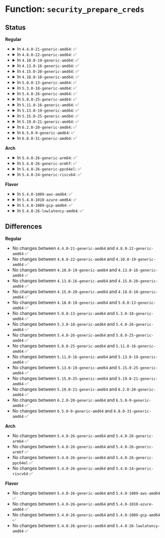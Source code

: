# Function: <code>security_prepare_creds</code>

## Status
<b>Regular</b>
<ul>
<li>
<details>
<summary>In <code>4.4.0-21-generic-amd64</code>: ✅</summary>

```c
int security_prepare_creds(struct cred * new, const struct cred * old, gfp_t gfp)
```

```json
{
  "name": "security_prepare_creds",
  "collision_type": "Unique Global",
  "inline_type": "No",
  "funcs": [
    {
      "addr": 18446744071582245488,
      "name": "security_prepare_creds",
      "external": true,
      "loc": "security/security.c:877",
      "file": "security/security.c",
      "inline": "seen, unknown",
      "caller_inline": [],
      "caller_func": [
        "kernel/cred.c:clone_cred",
        "kernel/cred.c:prepare_creds"
      ]
    }
  ],
  "symbols": [
    {
      "addr": 18446744071582245488,
      "name": "security_prepare_creds",
      "section": ".text",
      "bind": "STB_GLOBAL",
      "size": 91
    }
  ]
}
```
</details>
</li>
<li>
<details>
<summary>In <code>4.8.0-22-generic-amd64</code>: ✅</summary>

```c
int security_prepare_creds(struct cred * new, const struct cred * old, gfp_t gfp)
```

```json
{
  "name": "security_prepare_creds",
  "collision_type": "Unique Global",
  "inline_type": "No",
  "funcs": [
    {
      "addr": 18446744071582464208,
      "name": "security_prepare_creds",
      "external": true,
      "loc": "security/security.c:899",
      "file": "security/security.c",
      "inline": "seen, unknown",
      "caller_inline": [],
      "caller_func": [
        "kernel/cred.c:clone_cred",
        "kernel/cred.c:prepare_creds"
      ]
    }
  ],
  "symbols": [
    {
      "addr": 18446744071582464208,
      "name": "security_prepare_creds",
      "section": ".text",
      "bind": "STB_GLOBAL",
      "size": 91
    }
  ]
}
```
</details>
</li>
<li>
<details>
<summary>In <code>4.10.0-19-generic-amd64</code>: ✅</summary>

```c
int security_prepare_creds(struct cred * new, const struct cred * old, gfp_t gfp)
```

```json
{
  "name": "security_prepare_creds",
  "collision_type": "Unique Global",
  "inline_type": "No",
  "funcs": [
    {
      "addr": 18446744071582556672,
      "name": "security_prepare_creds",
      "external": true,
      "loc": "security/security.c:920",
      "file": "security/security.c",
      "inline": "seen, unknown",
      "caller_inline": [],
      "caller_func": [
        "kernel/cred.c:clone_cred",
        "kernel/cred.c:prepare_creds"
      ]
    }
  ],
  "symbols": [
    {
      "addr": 18446744071582556672,
      "name": "security_prepare_creds",
      "section": ".text",
      "bind": "STB_GLOBAL",
      "size": 91
    }
  ]
}
```
</details>
</li>
<li>
<details>
<summary>In <code>4.13.0-16-generic-amd64</code>: ✅</summary>

```c
int security_prepare_creds(struct cred * new, const struct cred * old, gfp_t gfp)
```

```json
{
  "name": "security_prepare_creds",
  "collision_type": "Unique Global",
  "inline_type": "No",
  "funcs": [
    {
      "addr": 18446744071582643904,
      "name": "security_prepare_creds",
      "external": true,
      "loc": "security/security.c:1552",
      "file": "security/security.c",
      "inline": "seen, unknown",
      "caller_inline": [],
      "caller_func": [
        "kernel/cred.c:clone_cred",
        "kernel/cred.c:prepare_creds"
      ]
    }
  ],
  "symbols": [
    {
      "addr": 18446744071582643904,
      "name": "security_prepare_creds",
      "section": ".text",
      "bind": "STB_GLOBAL",
      "size": 132
    }
  ]
}
```
</details>
</li>
<li>
<details>
<summary>In <code>4.15.0-20-generic-amd64</code>: ✅</summary>

```c
int security_prepare_creds(struct cred * new, const struct cred * old, gfp_t gfp)
```

```json
{
  "name": "security_prepare_creds",
  "collision_type": "Unique Global",
  "inline_type": "No",
  "funcs": [
    {
      "addr": 18446744071582798400,
      "name": "security_prepare_creds",
      "external": true,
      "loc": "security/security.c:1511",
      "file": "security/security.c",
      "inline": "seen, unknown",
      "caller_inline": [],
      "caller_func": [
        "kernel/cred.c:clone_cred",
        "kernel/cred.c:prepare_creds"
      ]
    }
  ],
  "symbols": [
    {
      "addr": 18446744071582798400,
      "name": "security_prepare_creds",
      "section": ".text",
      "bind": "STB_GLOBAL",
      "size": 187
    }
  ]
}
```
</details>
</li>
<li>
<details>
<summary>In <code>4.18.0-10-generic-amd64</code>: ✅</summary>

```c
int security_prepare_creds(struct cred * new, const struct cred * old, gfp_t gfp)
```

```json
{
  "name": "security_prepare_creds",
  "collision_type": "Unique Global",
  "inline_type": "No",
  "funcs": [
    {
      "addr": 18446744071582995392,
      "name": "security_prepare_creds",
      "external": true,
      "loc": "security/security.c:1016",
      "file": "security/security.c",
      "inline": "seen, unknown",
      "caller_inline": [],
      "caller_func": [
        "kernel/cred.c:prepare_kernel_cred",
        "kernel/cred.c:prepare_creds"
      ]
    }
  ],
  "symbols": [
    {
      "addr": 18446744071582995392,
      "name": "security_prepare_creds",
      "section": ".text",
      "bind": "STB_GLOBAL",
      "size": 78
    }
  ]
}
```
</details>
</li>
<li>
<details>
<summary>In <code>5.0.0-13-generic-amd64</code>: ✅</summary>

```c
int security_prepare_creds(struct cred * new, const struct cred * old, gfp_t gfp)
```

```json
{
  "name": "security_prepare_creds",
  "collision_type": "Unique Global",
  "inline_type": "No",
  "funcs": [
    {
      "addr": 18446744071583107328,
      "name": "security_prepare_creds",
      "external": true,
      "loc": "security/security.c:1595",
      "file": "security/security.c",
      "inline": "seen, unknown",
      "caller_inline": [],
      "caller_func": [
        "kernel/cred.c:prepare_kernel_cred",
        "kernel/cred.c:prepare_creds"
      ]
    }
  ],
  "symbols": [
    {
      "addr": 18446744071583107328,
      "name": "security_prepare_creds",
      "section": ".text",
      "bind": "STB_GLOBAL",
      "size": 228
    }
  ]
}
```
</details>
</li>
<li>
<details>
<summary>In <code>5.3.0-18-generic-amd64</code>: ✅</summary>

```c
int security_prepare_creds(struct cred * new, const struct cred * old, gfp_t gfp)
```

```json
{
  "name": "security_prepare_creds",
  "collision_type": "Unique Global",
  "inline_type": "No",
  "funcs": [
    {
      "addr": 18446744071583293600,
      "name": "security_prepare_creds",
      "external": true,
      "loc": "security/security.c:1614",
      "file": "security/security.c",
      "inline": "seen, unknown",
      "caller_inline": [],
      "caller_func": [
        "kernel/cred.c:prepare_kernel_cred",
        "kernel/cred.c:prepare_creds"
      ]
    }
  ],
  "symbols": [
    {
      "addr": 18446744071583293600,
      "name": "security_prepare_creds",
      "section": ".text",
      "bind": "STB_GLOBAL",
      "size": 233
    }
  ]
}
```
</details>
</li>
<li>
<details>
<summary>In <code>5.4.0-26-generic-amd64</code>: ✅</summary>

```c
int security_prepare_creds(struct cred * new, const struct cred * old, gfp_t gfp)
```

```json
{
  "name": "security_prepare_creds",
  "collision_type": "Unique Global",
  "inline_type": "No",
  "funcs": [
    {
      "addr": 18446744071583398720,
      "name": "security_prepare_creds",
      "external": true,
      "loc": "security/security.c:1653",
      "file": "security/security.c",
      "inline": "seen, unknown",
      "caller_inline": [],
      "caller_func": [
        "kernel/cred.c:prepare_kernel_cred",
        "kernel/cred.c:prepare_creds"
      ]
    }
  ],
  "symbols": [
    {
      "addr": 18446744071583398720,
      "name": "security_prepare_creds",
      "section": ".text",
      "bind": "STB_GLOBAL",
      "size": 226
    }
  ]
}
```
</details>
</li>
<li>
<details>
<summary>In <code>5.8.0-25-generic-amd64</code>: ✅</summary>

```c
int security_prepare_creds(struct cred * new, const struct cred * old, gfp_t gfp)
```

```json
{
  "name": "security_prepare_creds",
  "collision_type": "Unique Global",
  "inline_type": "No",
  "funcs": [
    {
      "addr": 18446744071583738368,
      "name": "security_prepare_creds",
      "external": true,
      "loc": "security/security.c:1826",
      "file": "security/security.c",
      "inline": "seen, unknown",
      "caller_inline": [],
      "caller_func": [
        "kernel/cred.c:prepare_kernel_cred",
        "kernel/cred.c:prepare_creds"
      ]
    }
  ],
  "symbols": [
    {
      "addr": 18446744071583738368,
      "name": "security_prepare_creds",
      "section": ".text",
      "bind": "STB_GLOBAL",
      "size": 150
    }
  ]
}
```
</details>
</li>
<li>
<details>
<summary>In <code>5.11.0-16-generic-amd64</code>: ✅</summary>

```c
int security_prepare_creds(struct cred * new, const struct cred * old, gfp_t gfp)
```

```json
{
  "name": "security_prepare_creds",
  "collision_type": "Unique Global",
  "inline_type": "No",
  "funcs": [
    {
      "addr": 18446744071583858688,
      "name": "security_prepare_creds",
      "external": true,
      "loc": "security/security.c:1828",
      "file": "security/security.c",
      "inline": "seen, unknown",
      "caller_inline": [],
      "caller_func": [
        "kernel/cred.c:prepare_kernel_cred",
        "kernel/cred.c:prepare_creds"
      ]
    }
  ],
  "symbols": [
    {
      "addr": 18446744071583858688,
      "name": "security_prepare_creds",
      "section": ".text",
      "bind": "STB_GLOBAL",
      "size": 150
    }
  ]
}
```
</details>
</li>
<li>
<details>
<summary>In <code>5.13.0-19-generic-amd64</code>: ✅</summary>

```c
int security_prepare_creds(struct cred * new, const struct cred * old, gfp_t gfp)
```

```json
{
  "name": "security_prepare_creds",
  "collision_type": "Unique Global",
  "inline_type": "No",
  "funcs": [
    {
      "addr": 18446744071583884864,
      "name": "security_prepare_creds",
      "external": true,
      "loc": "security/security.c:1878",
      "file": "security/security.c",
      "inline": "seen, unknown",
      "caller_inline": [],
      "caller_func": [
        "kernel/cred.c:prepare_kernel_cred",
        "kernel/cred.c:prepare_creds"
      ]
    }
  ],
  "symbols": [
    {
      "addr": 18446744071583884864,
      "name": "security_prepare_creds",
      "section": ".text",
      "bind": "STB_GLOBAL",
      "size": 150
    }
  ]
}
```
</details>
</li>
<li>
<details>
<summary>In <code>5.15.0-25-generic-amd64</code>: ✅</summary>

```c
int security_prepare_creds(struct cred * new, const struct cred * old, gfp_t gfp)
```

```json
{
  "name": "security_prepare_creds",
  "collision_type": "Unique Global",
  "inline_type": "No",
  "funcs": [
    {
      "addr": 18446744071584248576,
      "name": "security_prepare_creds",
      "external": true,
      "loc": "security/security.c:1886",
      "file": "security/security.c",
      "inline": "seen, unknown",
      "caller_inline": [],
      "caller_func": [
        "kernel/cred.c:prepare_kernel_cred",
        "kernel/cred.c:prepare_creds"
      ]
    }
  ],
  "symbols": [
    {
      "addr": 18446744071584248576,
      "name": "security_prepare_creds",
      "section": ".text",
      "bind": "STB_GLOBAL",
      "size": 150
    }
  ]
}
```
</details>
</li>
<li>
<details>
<summary>In <code>5.19.0-21-generic-amd64</code>: ✅</summary>

```c
int security_prepare_creds(struct cred * new, const struct cred * old, gfp_t gfp)
```

```json
{
  "name": "security_prepare_creds",
  "collision_type": "Unique Global",
  "inline_type": "No",
  "funcs": [
    {
      "addr": 18446744071584858144,
      "name": "security_prepare_creds",
      "external": true,
      "loc": "security/security.c:1891",
      "file": "security/security.c",
      "inline": "seen, unknown",
      "caller_inline": [],
      "caller_func": [
        "kernel/cred.c:prepare_kernel_cred",
        "kernel/cred.c:prepare_creds"
      ]
    }
  ],
  "symbols": [
    {
      "addr": 18446744071584858144,
      "name": "security_prepare_creds",
      "section": ".text",
      "bind": "STB_GLOBAL",
      "size": 228
    }
  ]
}
```
</details>
</li>
<li>
<details>
<summary>In <code>6.2.0-20-generic-amd64</code>: ✅</summary>

```c
int security_prepare_creds(struct cred * new, const struct cred * old, gfp_t gfp)
```

```json
{
  "name": "security_prepare_creds",
  "collision_type": "Unique Global",
  "inline_type": "No",
  "funcs": [
    {
      "addr": 18446744071585562400,
      "name": "security_prepare_creds",
      "external": true,
      "loc": "security/security.c:1938",
      "file": "security/security.c",
      "inline": "seen, unknown",
      "caller_inline": [],
      "caller_func": [
        "kernel/cred.c:prepare_kernel_cred",
        "kernel/cred.c:prepare_creds"
      ]
    }
  ],
  "symbols": [
    {
      "addr": 18446744071585562400,
      "name": "security_prepare_creds",
      "section": ".text",
      "bind": "STB_GLOBAL",
      "size": 228
    }
  ]
}
```
</details>
</li>
<li>
<details>
<summary>In <code>6.5.0-9-generic-amd64</code>: ✅</summary>

```c
int security_prepare_creds(struct cred * new, const struct cred * old, gfp_t gfp)
```

```json
{
  "name": "security_prepare_creds",
  "collision_type": "Unique Global",
  "inline_type": "No",
  "funcs": [
    {
      "addr": 18446744071585793344,
      "name": "security_prepare_creds",
      "external": true,
      "loc": "security/security.c:3081",
      "file": "security/security.c",
      "inline": "seen, unknown",
      "caller_inline": [],
      "caller_func": [
        "kernel/cred.c:prepare_kernel_cred",
        "kernel/cred.c:prepare_creds"
      ]
    }
  ],
  "symbols": [
    {
      "addr": 18446744071585793344,
      "name": "security_prepare_creds",
      "section": ".text",
      "bind": "STB_GLOBAL",
      "size": 228
    }
  ]
}
```
</details>
</li>
<li>
<details>
<summary>In <code>6.8.0-31-generic-amd64</code>: ✅</summary>

```c
int security_prepare_creds(struct cred * new, const struct cred * old, gfp_t gfp)
```

```json
{
  "name": "security_prepare_creds",
  "collision_type": "Unique Global",
  "inline_type": "No",
  "funcs": [
    {
      "addr": 18446744071586041680,
      "name": "security_prepare_creds",
      "external": true,
      "loc": "security/security.c:3147",
      "file": "security/security.c",
      "inline": "seen, unknown",
      "caller_inline": [],
      "caller_func": [
        "kernel/cred.c:prepare_kernel_cred",
        "kernel/cred.c:prepare_creds"
      ]
    }
  ],
  "symbols": [
    {
      "addr": 18446744071586041680,
      "name": "security_prepare_creds",
      "section": ".text",
      "bind": "STB_GLOBAL",
      "size": 243
    }
  ]
}
```
</details>
</li>
</ul>
<b>Arch</b>
<ul>
<li>
<details>
<summary>In <code>5.4.0-26-generic-arm64</code>: ✅</summary>

```c
int security_prepare_creds(struct cred * new, const struct cred * old, gfp_t gfp)
```

```json
{
  "name": "security_prepare_creds",
  "collision_type": "Unique Global",
  "inline_type": "No",
  "funcs": [
    {
      "addr": 18446603336495151120,
      "name": "security_prepare_creds",
      "external": true,
      "loc": "security/security.c:1653",
      "file": "security/security.c",
      "inline": "seen, unknown",
      "caller_inline": [],
      "caller_func": [
        "kernel/cred.c:prepare_kernel_cred",
        "kernel/cred.c:prepare_creds"
      ]
    }
  ],
  "symbols": [
    {
      "addr": 18446603336495151120,
      "name": "security_prepare_creds",
      "section": ".text",
      "bind": "STB_GLOBAL",
      "size": 228
    }
  ]
}
```
</details>
</li>
<li>
<details>
<summary>In <code>5.4.0-26-generic-armhf</code>: ✅</summary>

```c
int security_prepare_creds(struct cred * new, const struct cred * old, gfp_t gfp)
```

```json
{
  "name": "security_prepare_creds",
  "collision_type": "Unique Global",
  "inline_type": "No",
  "funcs": [
    {
      "addr": 3228538760,
      "name": "security_prepare_creds",
      "external": true,
      "loc": "security/security.c:1653",
      "file": "security/security.c",
      "inline": "seen, unknown",
      "caller_inline": [],
      "caller_func": [
        "kernel/cred.c:prepare_kernel_cred",
        "kernel/cred.c:prepare_creds"
      ]
    }
  ],
  "symbols": [
    {
      "addr": 3228538760,
      "name": "security_prepare_creds",
      "section": ".text",
      "bind": "STB_GLOBAL",
      "size": 216
    }
  ]
}
```
</details>
</li>
<li>
<details>
<summary>In <code>5.4.0-26-generic-ppc64el</code>: ✅</summary>

```c
int security_prepare_creds(struct cred * new, const struct cred * old, gfp_t gfp)
```

```json
{
  "name": "security_prepare_creds",
  "collision_type": "Unique Global",
  "inline_type": "No",
  "funcs": [
    {
      "addr": 13835058055289076320,
      "name": "security_prepare_creds",
      "external": true,
      "loc": "security/security.c:1653",
      "file": "security/security.c",
      "inline": "seen, unknown",
      "caller_inline": [],
      "caller_func": [
        "kernel/cred.c:prepare_kernel_cred",
        "kernel/cred.c:prepare_creds"
      ]
    }
  ],
  "symbols": [
    {
      "addr": 13835058055289076320,
      "name": "security_prepare_creds",
      "section": ".text",
      "bind": "STB_GLOBAL",
      "size": 360
    }
  ]
}
```
</details>
</li>
<li>
<details>
<summary>In <code>5.4.0-24-generic-riscv64</code>: ✅</summary>

```c
int security_prepare_creds(struct cred * new, const struct cred * old, gfp_t gfp)
```

```json
{
  "name": "security_prepare_creds",
  "collision_type": "Unique Global",
  "inline_type": "No",
  "funcs": [
    {
      "addr": 18446743936274398414,
      "name": "security_prepare_creds",
      "external": true,
      "loc": "security/security.c:1653",
      "file": "security/security.c",
      "inline": "seen, unknown",
      "caller_inline": [],
      "caller_func": [
        "kernel/cred.c:prepare_kernel_cred",
        "kernel/cred.c:prepare_creds"
      ]
    }
  ],
  "symbols": [
    {
      "addr": 18446743936274398414,
      "name": "security_prepare_creds",
      "section": ".text",
      "bind": "STB_GLOBAL",
      "size": 184
    }
  ]
}
```
</details>
</li>
</ul>
<b>Flavor</b>
<ul>
<li>
<details>
<summary>In <code>5.4.0-1009-aws-amd64</code>: ✅</summary>

```c
int security_prepare_creds(struct cred * new, const struct cred * old, gfp_t gfp)
```

```json
{
  "name": "security_prepare_creds",
  "collision_type": "Unique Global",
  "inline_type": "No",
  "funcs": [
    {
      "addr": 18446744071583367456,
      "name": "security_prepare_creds",
      "external": true,
      "loc": "security/security.c:1653",
      "file": "security/security.c",
      "inline": "seen, unknown",
      "caller_inline": [],
      "caller_func": [
        "kernel/cred.c:prepare_kernel_cred",
        "kernel/cred.c:prepare_creds"
      ]
    }
  ],
  "symbols": [
    {
      "addr": 18446744071583367456,
      "name": "security_prepare_creds",
      "section": ".text",
      "bind": "STB_GLOBAL",
      "size": 226
    }
  ]
}
```
</details>
</li>
<li>
<details>
<summary>In <code>5.4.0-1010-azure-amd64</code>: ✅</summary>

```c
int security_prepare_creds(struct cred * new, const struct cred * old, gfp_t gfp)
```

```json
{
  "name": "security_prepare_creds",
  "collision_type": "Unique Global",
  "inline_type": "No",
  "funcs": [
    {
      "addr": 18446744071583304560,
      "name": "security_prepare_creds",
      "external": true,
      "loc": "security/security.c:1653",
      "file": "security/security.c",
      "inline": "seen, unknown",
      "caller_inline": [],
      "caller_func": [
        "kernel/cred.c:prepare_kernel_cred",
        "kernel/cred.c:prepare_creds"
      ]
    }
  ],
  "symbols": [
    {
      "addr": 18446744071583304560,
      "name": "security_prepare_creds",
      "section": ".text",
      "bind": "STB_GLOBAL",
      "size": 226
    }
  ]
}
```
</details>
</li>
<li>
<details>
<summary>In <code>5.4.0-1009-gcp-amd64</code>: ✅</summary>

```c
int security_prepare_creds(struct cred * new, const struct cred * old, gfp_t gfp)
```

```json
{
  "name": "security_prepare_creds",
  "collision_type": "Unique Global",
  "inline_type": "No",
  "funcs": [
    {
      "addr": 18446744071583351232,
      "name": "security_prepare_creds",
      "external": true,
      "loc": "security/security.c:1653",
      "file": "security/security.c",
      "inline": "seen, unknown",
      "caller_inline": [],
      "caller_func": [
        "kernel/cred.c:prepare_kernel_cred",
        "kernel/cred.c:prepare_creds"
      ]
    }
  ],
  "symbols": [
    {
      "addr": 18446744071583351232,
      "name": "security_prepare_creds",
      "section": ".text",
      "bind": "STB_GLOBAL",
      "size": 226
    }
  ]
}
```
</details>
</li>
<li>
<details>
<summary>In <code>5.4.0-26-lowlatency-amd64</code>: ✅</summary>

```c
int security_prepare_creds(struct cred * new, const struct cred * old, gfp_t gfp)
```

```json
{
  "name": "security_prepare_creds",
  "collision_type": "Unique Global",
  "inline_type": "No",
  "funcs": [
    {
      "addr": 18446744071583446416,
      "name": "security_prepare_creds",
      "external": true,
      "loc": "security/security.c:1653",
      "file": "security/security.c",
      "inline": "seen, unknown",
      "caller_inline": [],
      "caller_func": [
        "kernel/cred.c:prepare_kernel_cred",
        "kernel/cred.c:prepare_creds"
      ]
    }
  ],
  "symbols": [
    {
      "addr": 18446744071583446416,
      "name": "security_prepare_creds",
      "section": ".text",
      "bind": "STB_GLOBAL",
      "size": 226
    }
  ]
}
```
</details>
</li>
</ul>

## Differences
<b>Regular</b>
<ul>
<li>
No changes between <code>4.4.0-21-generic-amd64</code> and <code>4.8.0-22-generic-amd64</code> ✅
</li>
<li>
No changes between <code>4.8.0-22-generic-amd64</code> and <code>4.10.0-19-generic-amd64</code> ✅
</li>
<li>
No changes between <code>4.10.0-19-generic-amd64</code> and <code>4.13.0-16-generic-amd64</code> ✅
</li>
<li>
No changes between <code>4.13.0-16-generic-amd64</code> and <code>4.15.0-20-generic-amd64</code> ✅
</li>
<li>
No changes between <code>4.15.0-20-generic-amd64</code> and <code>4.18.0-10-generic-amd64</code> ✅
</li>
<li>
No changes between <code>4.18.0-10-generic-amd64</code> and <code>5.0.0-13-generic-amd64</code> ✅
</li>
<li>
No changes between <code>5.0.0-13-generic-amd64</code> and <code>5.3.0-18-generic-amd64</code> ✅
</li>
<li>
No changes between <code>5.3.0-18-generic-amd64</code> and <code>5.4.0-26-generic-amd64</code> ✅
</li>
<li>
No changes between <code>5.4.0-26-generic-amd64</code> and <code>5.8.0-25-generic-amd64</code> ✅
</li>
<li>
No changes between <code>5.8.0-25-generic-amd64</code> and <code>5.11.0-16-generic-amd64</code> ✅
</li>
<li>
No changes between <code>5.11.0-16-generic-amd64</code> and <code>5.13.0-19-generic-amd64</code> ✅
</li>
<li>
No changes between <code>5.13.0-19-generic-amd64</code> and <code>5.15.0-25-generic-amd64</code> ✅
</li>
<li>
No changes between <code>5.15.0-25-generic-amd64</code> and <code>5.19.0-21-generic-amd64</code> ✅
</li>
<li>
No changes between <code>5.19.0-21-generic-amd64</code> and <code>6.2.0-20-generic-amd64</code> ✅
</li>
<li>
No changes between <code>6.2.0-20-generic-amd64</code> and <code>6.5.0-9-generic-amd64</code> ✅
</li>
<li>
No changes between <code>6.5.0-9-generic-amd64</code> and <code>6.8.0-31-generic-amd64</code> ✅
</li>
</ul>
<b>Arch</b>
<ul>
<li>
No changes between <code>5.4.0-26-generic-amd64</code> and <code>5.4.0-26-generic-arm64</code> ✅
</li>
<li>
No changes between <code>5.4.0-26-generic-amd64</code> and <code>5.4.0-26-generic-armhf</code> ✅
</li>
<li>
No changes between <code>5.4.0-26-generic-amd64</code> and <code>5.4.0-26-generic-ppc64el</code> ✅
</li>
<li>
No changes between <code>5.4.0-26-generic-amd64</code> and <code>5.4.0-24-generic-riscv64</code> ✅
</li>
</ul>
<b>Flavor</b>
<ul>
<li>
No changes between <code>5.4.0-26-generic-amd64</code> and <code>5.4.0-1009-aws-amd64</code> ✅
</li>
<li>
No changes between <code>5.4.0-26-generic-amd64</code> and <code>5.4.0-1010-azure-amd64</code> ✅
</li>
<li>
No changes between <code>5.4.0-26-generic-amd64</code> and <code>5.4.0-1009-gcp-amd64</code> ✅
</li>
<li>
No changes between <code>5.4.0-26-generic-amd64</code> and <code>5.4.0-26-lowlatency-amd64</code> ✅
</li>
</ul>
